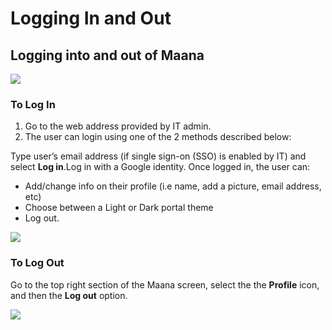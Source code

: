 # Logging In and Out

## Logging into and out of Maana

![](https://gitbooktrainingmaterials.blob.core.windows.net/images/image001.png)

### To Log In

1. Go to the web address provided by IT admin.
2. The user can login using one of the 2 methods described below:

Type user’s email address \(if single sign-on \(SSO\) is enabled by IT\) and select **Log in**.Log in with a Google identity.  Once logged in, the user can:

* Add/change info on their profile \(i.e name, add a picture, email address, etc\)
* Choose between a Light or Dark portal theme
* Log out.

![](https://gitbooktrainingmaterials.blob.core.windows.net/images/image%20%288%29.png)

### To Log Out

Go to the top right section of the Maana screen, select the the **Profile** icon, and then the **Log out** option.

![](https://gitbooktrainingmaterials.blob.core.windows.net/images/image%20%288%29.png)



## 

